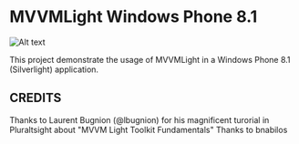 MVVMLight Windows Phone 8.1
============
![Alt text](https://ci.appveyor.com/api/projects/status/ji01g9vsyx2w79ve?svg=true "Build passing")

This project demonstrate the usage of MVVMLight in a Windows Phone 8.1 (Silverlight) application.

CREDITS
-------
Thanks to Laurent Bugnion (@lbugnion) for his magnificent turorial in Pluraltsight about "MVVM Light Toolkit Fundamentals"
Thanks to bnabilos